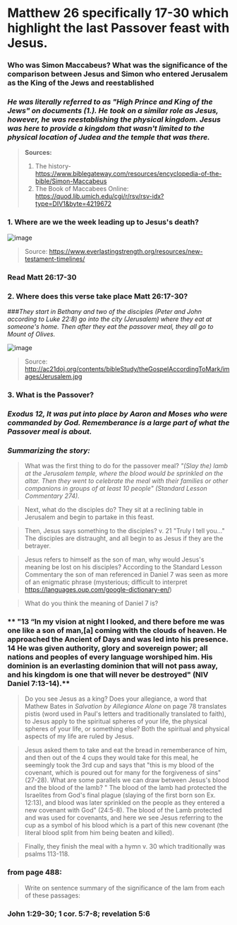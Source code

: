 # Matthew 26 specifically 17-30 which highlight the last Passover feast with Jesus. 


### Who was Simon Maccabeus? What was the significance of the comparison between Jesus and Simon who entered Jerusalem as the King of the Jews and reestablished

### *He was literally referred to as "High Prince and King of the Jews" on documents (1.). He took on a similar role as Jesus, however, he was reestablishing the physical kingdom. Jesus was here to provide a kingdom that wasn't limited to the physical location of Judea and the temple that was there.*

>**Sources:**
> 1. The history- https://www.biblegateway.com/resources/encyclopedia-of-the-bible/Simon-Maccabeus
> 2. The Book of Maccabees Online: https://quod.lib.umich.edu/cgi/r/rsv/rsv-idx?type=DIV1&byte=4219672

### 1. Where are we the week leading up to Jesus's death?

![image](passionweektimeline.jpg)

>Source: https://www.everlastingstrength.org/resources/new-testament-timelines/

### **Read Matt 26:17-30**

### 2. Where does this verse take place Matt 26:17-30?

###*They start in Bethany and two of the disciples (Peter and John according to Luke 22:8) go into the city (Jerusalem) where they eat at someone's home. Then after they eat the passover meal, they all go to Mount of Olives.* 

![image](http://ac21doj.org/contents/bibleStudy/theGospelAccordingToMark/images/Jerusalem.jpg)

>Source: http://ac21doj.org/contents/bibleStudy/theGospelAccordingToMark/images/Jerusalem.jpg

### 3. What is the Passover?

### *Exodus 12, It was put into place by Aaron and Moses who were commanded by God. Rememberance is a large part of what the Passover meal is about.*

### *Summarizing the story:*
> What was the first thing to do for the passover meal?
> *"(Slay the) lamb at the Jerusalem temple, where the blood would be sprinkled on the altar. Then they went to celebrate the meal with their families or other companions in groups of at least 10 people" (Standard Lesson Commentary 274).* 

> Next, what do the disciples do?
> They sit at a reclining table in Jerusalem and begin to partake in this feast.

> Then, Jesus says something to the disciples?
> v. 21 "Truly I tell you..." The disciples are distraught, and all begin to as Jesus if they are the betrayer. 

> Jesus refers to himself as the son of man, why would Jesus's meaning be lost on his disciples? 
> According to the Standard Lesson Commentary the son of man referenced in Daniel 7 was seen as more of an enigmatic phrase (mysterious; difficult to interpret https://languages.oup.com/google-dictionary-en/)

> What do you think the meaning of Daniel 7 is?

### ** "13 “In my vision at night I looked, and there before me was one like a son of man,[a] coming with the clouds of heaven. He approached the Ancient of Days and was led into his presence. 14 He was given authority, glory and sovereign power; all nations and peoples of every language worshiped him. His dominion is an everlasting dominion that will not pass away, and his kingdom is one that will never be destroyed" (NIV Daniel 7:13-14).**

> Do you see Jesus as a king? Does your allegiance, a word that Mathew Bates in *Salvation by Allegiance Alone* on page 78 translates pistis (word used in Paul's letters and traditionally translated to faith), to Jesus apply to the spiritual spheres of your life, the physical spheres of your life, or something else?
>  Both the spiritual and physical aspects of my life are ruled by Jesus.

> Jesus asked them to take and eat the bread in rememberance of him, and then out of the 4 cups they would take for this meal, he seemingly took the 3rd cup and says that "this is my blood of the covenant, which is poured out for many for the forgiveness of sins" (27-28). What are some parallels we can draw between Jesus's blood and the blood of the lamb?
> " The blood of the lamb had protected the Israelites from God's final plague (slaying of the first born son Ex. 12:13), and blood was later sprinkled on the people as they entered a new covenant with God" (24:5-8). The blood of the Lamb protected and was used for covenants, and here we see Jesus referring to the cup as a symbol of his blood which is a part of this new covenant (the literal blood split from him being beaten and killed).

> Finally, they finish the meal with a hymn v. 30 which traditionally was psalms 113-118. 

### from page 488: 

> Write on sentence summary of the significance of the lam from each of these passages:

### John 1:29-30; 1 cor. 5:7-8; revelation 5:6

